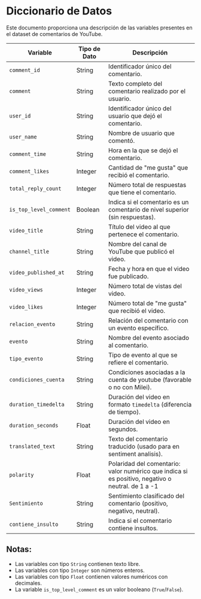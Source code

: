 # Diccionario de Datos

Este documento proporciona una descripción de las variables presentes en el dataset de comentarios de YouTube.

| **Variable**           | **Tipo de Dato** | **Descripción**                                            |
|------------------------|------------------|------------------------------------------------------------|
| `comment_id`           | String           | Identificador único del comentario.                        |
| `comment`              | String           | Texto completo del comentario realizado por el usuario.    |
| `user_id`              | String           | Identificador único del usuario que dejó el comentario.    |
| `user_name`            | String           | Nombre de usuario que comentó.                             |
| `comment_time`         | String           | Hora en la que se dejó el comentario.                      |
| `comment_likes`        | Integer          | Cantidad de "me gusta" que recibió el comentario.          |
| `total_reply_count`    | Integer          | Número total de respuestas que tiene el comentario.        |
| `is_top_level_comment` | Boolean          | Indica si el comentario es un comentario de nivel superior (sin respuestas). |
| `video_title`          | String           | Título del video al que pertenece el comentario.           |
| `channel_title`        | String           | Nombre del canal de YouTube que publicó el video.          |
| `video_published_at`   | String           | Fecha y hora en que el video fue publicado.                |
| `video_views`          | Integer          | Número total de vistas del video.                          |
| `video_likes`          | Integer          | Número total de "me gusta" que recibió el video.           |
| `relacion_evento`      | String           | Relación del comentario con un evento específico.          |
| `evento`               | String           | Nombre del evento asociado al comentario.                  |
| `tipo_evento`          | String           | Tipo de evento al que se refiere el comentario.            |
| `condiciones_cuenta`   | String           | Condiciones asociadas a la cuenta de youtube (favorable o no con Milei). |
| `duration_timedelta`   | String           | Duración del video en formato `timedelta` (diferencia de tiempo). |
| `duration_seconds`     | Float            | Duración del video en segundos.                            |
| `translated_text`      | String           | Texto del comentario traducido (usado para en sentiment analisis).                |
| `polarity`             | Float            | Polaridad del comentario: valor numérico que indica si es positivo, negativo o neutral. de 1 a -1 |
| `Sentimiento`          | String           | Sentimiento clasificado del comentario (positivo, negativo, neutral). |
| `contiene_insulto`     | String           | Indica si el comentario contiene insultos.                 |

## Notas:
- Las variables con tipo `String` contienen texto libre.
- Las variables con tipo `Integer` son números enteros.
- Las variables con tipo `Float` contienen valores numéricos con decimales.
- La variable `is_top_level_comment` es un valor booleano (`True`/`False`).
